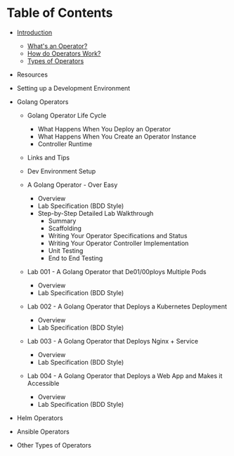 # Table of Contents

- [Introduction](01/01-introduction.md)
  - [What's an Operator?](01/01-introduction.md#whats-an-operator)
  - [How do Operators Work?](01/01-introduction.md#how-do-operators-work)
  - [Types of Operators](01/01-introduction.md#types-of-operators)

- Resources

- Setting up a Development Environment

- Golang Operators
  
  - Golang Operator Life Cycle
    - What Happens When You Deploy an Operator
    - What Happens When You Create an Operator Instance
    - Controller Runtime
  
  - Links and Tips
  
  - Dev Environment Setup

  - A Golang Operator - Over Easy
    - Overview
    - Lab Specification (BDD Style)
    - Step-by-Step Detailed Lab Walkthrough
      - Summary
      - Scaffolding
      - Writing Your Operator Specifications and Status
      - Writing Your Operator Controller Implementation
      - Unit Testing
      - End to End Testing

  - Lab 001 - A Golang Operator that De01/00ploys Multiple Pods
    - Overview
    - Lab Specification (BDD Style)

  - Lab 002 - A Golang Operator that Deploys a Kubernetes Deployment
    - Overview
    - Lab Specification (BDD Style)

  - Lab 003 - A Golang Operator that Deploys Nginx + Service
    - Overview
    - Lab Specification (BDD Style)

  - Lab 004 - A Golang Operator that Deploys a Web App and Makes it 
  Accessible
    - Overview
    - Lab Specification (BDD Style)

- Helm Operators

- Ansible Operators

- Other Types of Operators